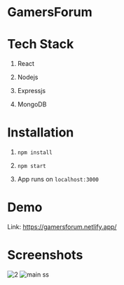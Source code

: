# GamersForum 


# Tech Stack

1. React

2. Nodejs

3. Expressjs

4. MongoDB

# Installation
1.  `npm install`

2.  `npm start`

3.  App runs on `localhost:3000`

# Demo

Link: https://gamersforum.netlify.app/

# Screenshots

![2](https://user-images.githubusercontent.com/78498856/114201425-cb896500-9973-11eb-9cbf-3ed755844e7c.png)
![main ss](https://user-images.githubusercontent.com/78498856/114201438-cf1cec00-9973-11eb-8c63-5b4accb9ea93.png)
